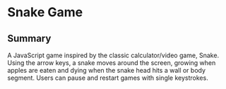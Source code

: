 # Snake Game

## Summary

A JavaScript game inspired by the classic calculator/video game, Snake. Using
the arrow keys, a snake moves around the screen, growing when apples are eaten
and dying when the snake head hits a wall or body segment. Users can pause and
restart games with single keystrokes.
